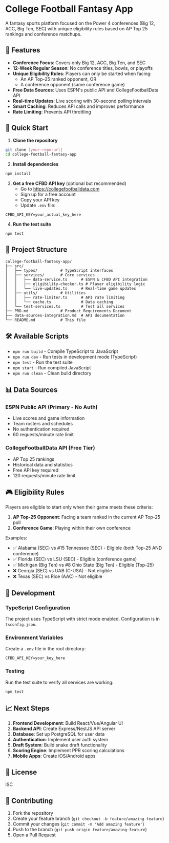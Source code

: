 # College Football Fantasy App

A fantasy sports platform focused on the Power 4 conferences (Big 12, ACC, Big Ten, SEC) with unique eligibility rules based on AP Top 25 rankings and conference matchups.

## 🏈 Features

- **Conference Focus**: Covers only Big 12, ACC, Big Ten, and SEC
- **12-Week Regular Season**: No conference titles, bowls, or playoffs
- **Unique Eligibility Rules**: Players can only be started when facing:
  - An AP Top-25 ranked opponent, OR
  - A conference opponent (same conference game)
- **Free Data Sources**: Uses ESPN's public API and CollegeFootballData API
- **Real-time Updates**: Live scoring with 30-second polling intervals
- **Smart Caching**: Reduces API calls and improves performance
- **Rate Limiting**: Prevents API throttling

## 🚀 Quick Start

1. **Clone the repository**
```bash
git clone [your-repo-url]
cd college-football-fantasy-app
```

2. **Install dependencies**
```bash
npm install
```

3. **Get a free CFBD API key** (optional but recommended)
   - Go to https://collegefootballdata.com
   - Sign up for a free account
   - Copy your API key
   - Update `.env` file:
```
CFBD_API_KEY=your_actual_key_here
```

4. **Run the test suite**
```bash
npm test
```

## 📁 Project Structure

```
college-football-fantasy-app/
├── src/
│   ├── types/          # TypeScript interfaces
│   ├── services/       # Core services
│   │   ├── data-service.ts      # ESPN & CFBD API integration
│   │   ├── eligibility-checker.ts # Player eligibility logic
│   │   └── live-updates.ts      # Real-time game updates
│   ├── utils/          # Utilities
│   │   ├── rate-limiter.ts      # API rate limiting
│   │   └── cache.ts             # Data caching
│   └── test-services.ts         # Test all services
├── PRD.md              # Product Requirements Document
├── data-sources-integration.md  # API documentation
└── README.md           # This file
```

## 🛠️ Available Scripts

- `npm run build` - Compile TypeScript to JavaScript
- `npm run dev` - Run tests in development mode (TypeScript)
- `npm test` - Run the test suite
- `npm start` - Run compiled JavaScript
- `npm run clean` - Clean build directory

## 📊 Data Sources

### ESPN Public API (Primary - No Auth)
- Live scores and game information
- Team rosters and schedules
- No authentication required
- 60 requests/minute rate limit

### CollegeFootballData API (Free Tier)
- AP Top 25 rankings
- Historical data and statistics
- Free API key required
- 120 requests/minute rate limit

## 🎮 Eligibility Rules

Players are eligible to start only when their game meets these criteria:

1. **AP Top-25 Opponent**: Facing a team ranked in the current AP Top-25 poll
2. **Conference Game**: Playing within their own conference

Examples:
- ✅ Alabama (SEC) vs #15 Tennessee (SEC) - Eligible (both Top-25 AND conference)
- ✅ Florida (SEC) vs LSU (SEC) - Eligible (conference game)
- ✅ Michigan (Big Ten) vs #8 Ohio State (Big Ten) - Eligible (Top-25)
- ❌ Georgia (SEC) vs UAB (C-USA) - Not eligible
- ❌ Texas (SEC) vs Rice (AAC) - Not eligible

## 🔧 Development

### TypeScript Configuration
The project uses TypeScript with strict mode enabled. Configuration is in `tsconfig.json`.

### Environment Variables
Create a `.env` file in the root directory:
```
CFBD_API_KEY=your_key_here
```

### Testing
Run the test suite to verify all services are working:
```bash
npm test
```

## 📈 Next Steps

1. **Frontend Development**: Build React/Vue/Angular UI
2. **Backend API**: Create Express/NestJS API server
3. **Database**: Set up PostgreSQL for user data
4. **Authentication**: Implement user auth system
5. **Draft System**: Build snake draft functionality
6. **Scoring Engine**: Implement PPR scoring calculations
7. **Mobile Apps**: Create iOS/Android apps

## 📝 License

ISC

## 🤝 Contributing

1. Fork the repository
2. Create your feature branch (`git checkout -b feature/amazing-feature`)
3. Commit your changes (`git commit -m 'Add amazing feature'`)
4. Push to the branch (`git push origin feature/amazing-feature`)
5. Open a Pull Request